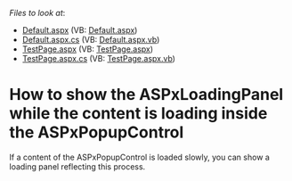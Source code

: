 <!-- default file list -->
*Files to look at*:

* [Default.aspx](./CS/Default.aspx) (VB: [Default.aspx](./VB/Default.aspx))
* [Default.aspx.cs](./CS/Default.aspx.cs) (VB: [Default.aspx.vb](./VB/Default.aspx.vb))
* [TestPage.aspx](./CS/TestPage.aspx) (VB: [TestPage.aspx](./VB/TestPage.aspx))
* [TestPage.aspx.cs](./CS/TestPage.aspx.cs) (VB: [TestPage.aspx.vb](./VB/TestPage.aspx.vb))
<!-- default file list end -->
# How to show the ASPxLoadingPanel while the content is loading inside the ASPxPopupControl


<p>If a content of the ASPxPopupControl is loaded slowly, you can show a loading panel reflecting this process.</p>

<br/>


